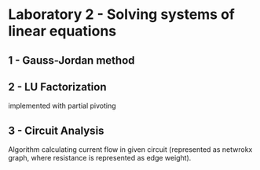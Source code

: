# Laboratory 2 - Solving systems of linear equations
## 1 - Gauss-Jordan method
## 2 - LU Factorization
implemented with partial pivoting
## 3 - Circuit Analysis
Algorithm calculating current flow in given circuit (represented as netwrokx graph, where resistance is represented as edge weight). 

